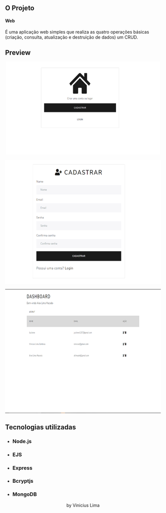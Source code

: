 
## **O Projeto**

<h4>Web</h4>

É uma aplicação web simples que realiza as quatro operações básicas (criação, consulta, atualização e destruição de dados) um CRUD.
<br>

## **Preview**

<p align="center">
  <img width="500" height="300" src="./images/index.png">
</p>
<p align="center">
  <img width="600" height="400" src="./images/cadastrar.png">
</p>

<p align="center">
  <img width="700" height="400" src="./images/dashboard.png">
</p>




## **Tecnologias utilizadas**
<ul>
<li><h3>Node.js</h3></li>
<li><h3>EJS</h3></li>
<li><h3>Express</h3></li>
<li><h3>Bcryptjs</h3></li>
<li><h3>MongoDB</h3></li>
</ul>

<p align="center">
by Vinicius Lima
</p>

